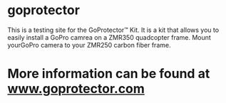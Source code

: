 # goprotector
This is a testing site for the GoProtector™ Kit. It is a kit that allows you to easily install a GoPro camrea on a ZMR350 quadcopter frame. Mount yourGoPro camera to your ZMR250 carbon fiber frame.
# More information can be found at www.goprotector.com
